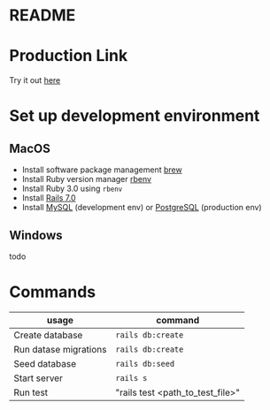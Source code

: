 # README

# Production Link

Try it out [here](https://upmc-interview-app-e11bdc6ab4a9.herokuapp.com/)

# Set up development environment

## MacOS

- Install software package management [brew](https://brew.sh/)
- Install Ruby version manager [rbenv](https://github.com/rbenv/rbenv)
- Install Ruby 3.0 using `rbenv`
- Install [Rails 7.0](https://rubyonrails.org/)
- Install [MySQL](https://dev.mysql.com/doc/refman/8.0/en/macos-installation.html) (development env) or [PostgreSQL](https://postgresapp.com/) (production env)

## Windows

todo

# Commands

| usage | command |
| ----- | ------- |
| Create database | `rails db:create` |
| Run datase migrations | `rails db:create` |
| Seed database | `rails db:seed` |
| Start server | `rails s` |
| Run test | "rails test <path_to_test_file>" |
